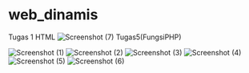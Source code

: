# web_dinamis
Tugas 1 HTML
![Screenshot (7)](https://user-images.githubusercontent.com/73802193/100568788-c00b9a80-32fe-11eb-8148-79a2a715ec42.png)
Tugas5(FungsiPHP)

![Screenshot (1)](https://user-images.githubusercontent.com/73802193/100542083-9a3cb200-327a-11eb-900f-61482747b696.png)
![Screenshot (2)](https://user-images.githubusercontent.com/73802193/100542571-62833980-327d-11eb-9530-3e4949f83c65.png)
![Screenshot (3)](https://user-images.githubusercontent.com/73802193/100542580-6ca53800-327d-11eb-8410-d8bdba400eaf.png)
![Screenshot (4)](https://user-images.githubusercontent.com/73802193/100542587-70d15580-327d-11eb-8f31-4ee9ee9b0e6b.png)
![Screenshot (5)](https://user-images.githubusercontent.com/73802193/100542593-75960980-327d-11eb-83ec-02c75f2a723e.png)
![Screenshot (6)](https://user-images.githubusercontent.com/73802193/100542597-79299080-327d-11eb-9a9a-59d1a957a46f.png)
